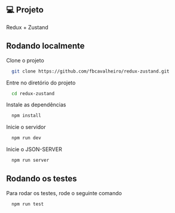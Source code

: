 ## 💻 Projeto

Redux + Zustand

## Rodando localmente

Clone o projeto

```bash
  git clone https://github.com/fbcavalheiro/redux-zustand.git
```

Entre no diretório do projeto

```bash
  cd redux-zustand
```

Instale as dependências

```bash
  npm install
```

Inicie o servidor

```bash
  npm run dev
```

Inicie o JSON-SERVER

```bash
  npm run server
```


## Rodando os testes

Para rodar os testes, rode o seguinte comando

```bash
  npm run test
```

